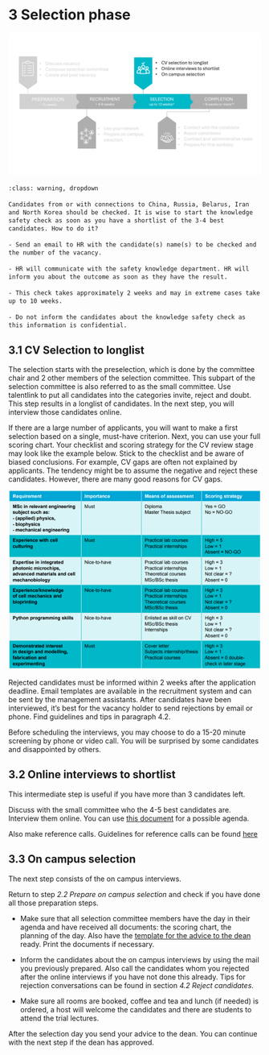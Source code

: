 # 3 Selection phase

![SelectionPhase](../HigherFunctions/Appendices/3Selection.PNG)


```{admonition} Knowledge safety check
:class: warning, dropdown

Candidates from or with connections to China, Russia, Belarus, Iran and North Korea should be checked. It is wise to start the knowledge safety check as soon as you have a shortlist of the 3-4 best candidates. How to do it? 

- Send an email to HR with the candidate(s) name(s) to be checked and the number of the vacancy. 

- HR will communicate with the safety knowledge department. HR will inform you about the outcome as soon as they have the result. 

- This check takes approximately 2 weeks and may in extreme cases take up to 10 weeks. 

- Do not inform the candidates about the knowledge safety check as this information is confidential. 
```

## 3.1 CV Selection to longlist 

The selection starts with the preselection, which is done by the committee chair and 2 other members of the selection committee. This subpart of the selection committee is also referred to as the small committee. Use talentlink to put all candidates into the categories invite, reject and doubt. This step results in a longlist of candidates. In the next step, you will interview those candidates online. 

If there are a large number of applicants, you will want to make a first selection based on a single, must-have criterion. Next, you can use your full scoring chart. Your checklist and scoring strategy for the CV review stage may look like the example below. Stick to the checklist and be aware of biased conclusions. For example, CV gaps are often not explained by applicants. The tendency might be to assume the negative and reject these candidates. However, there are many good reasons for CV gaps. 

![SelectionScoringChart](../HigherFunctions/Appendices/SelectionScoringChart.png)

Rejected candidates must be informed within 2 weeks after the application deadline. Email templates are available in the recruitment system and can be sent by the management assistants. After candidates have been interviewed, it’s best for the vacancy holder to send rejections by email or phone. Find guidelines and tips in paragraph 4.2. 

Before scheduling the interviews, you may choose to do a 15-20 minute screening by phone or video call. You will be surprised by some candidates and disappointed by others.  

 

## 3.2 Online interviews to shortlist 

This intermediate step is useful if you have more than 3 candidates left.  

Discuss with the small committee who the 4-5 best candidates are. Interview them online. You can use [this document](../HigherFunctions/Appendices/OnlineInterviewAgenda.docx) for a possible agenda.  

Also make reference calls. Guidelines for reference calls can be found [here](../HigherFunctions/Appendices/ReferenceCall_BasicGuidelines.docx) 

 

## 3.3 On campus selection 

The next step consists of the on campus interviews.  

Return to step *2.2 Prepare on campus selection* and check if you have done all those preparation steps. 

- Make sure that all selection committee members have the day in their agenda and have received all documents: the scoring chart, the planning of the day. Also have the [template for the advice to the dean](../HigherFunctions/Appendices/ToDean_AdviceOfCommittee.docx) ready. Print the documents if necessary. 

- Inform the candidates about the on campus interviews by using the mail you previously prepared. Also call the candidates whom you rejected after the online interviews if you have not done this already. Tips for rejection conversations can be found in section *4.2 Reject candidates*. 

- Make sure all rooms are booked, coffee and tea and lunch (if needed) is ordered, a host will welcome the candidates and there are students to attend the trial lectures. 

 

After the selection day you send your advice to the dean. You can continue with the next step if the dean has approved. 

 